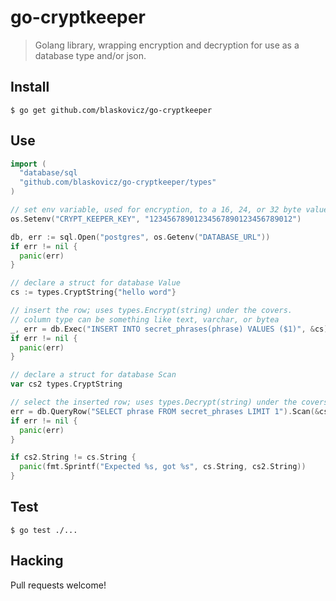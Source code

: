 # go-cryptkeeper
> Golang library, wrapping encryption and decryption for use as a database type and/or json.

## Install

```
$ go get github.com/blaskovicz/go-cryptkeeper
```

## Use

```go
import (
  "database/sql
  "github.com/blaskovicz/go-cryptkeeper/types"
)

// set env variable, used for encryption, to a 16, 24, or 32 byte value
os.Setenv("CRYPT_KEEPER_KEY", "12345678901234567890123456789012")

db, err := sql.Open("postgres", os.Getenv("DATABASE_URL"))
if err != nil {
  panic(err)
}

// declare a struct for database Value
cs := types.CryptString{"hello word"}

// insert the row; uses types.Encrypt(string) under the covers.
// column type can be something like text, varchar, or bytea
_, err = db.Exec("INSERT INTO secret_phrases(phrase) VALUES ($1)", &cs)
if err != nil {
  panic(err)
}

// declare a struct for database Scan
var cs2 types.CryptString

// select the inserted row; uses types.Decrypt(string) under the covers.
err = db.QueryRow("SELECT phrase FROM secret_phrases LIMIT 1").Scan(&cs2)
if err != nil {
  panic(err)
}

if cs2.String != cs.String {
  panic(fmt.Sprintf("Expected %s, got %s", cs.String, cs2.String))
}
```

## Test

```
$ go test ./...
```

## Hacking

Pull requests welcome!
